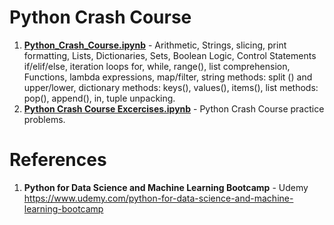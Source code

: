 # Python Crash Course

1.  **[Python_Crash_Course.ipynb](https://github.com/nkuhta/Data-Science-and-Machine-Learning-Bootcamp/blob/master/02.%20Python%20Crash%20Course/Python_Crash_Course.ipynb)** - Arithmetic, Strings, slicing, print formatting, Lists, Dictionaries, Sets, Boolean Logic, Control Statements if/elif/else, iteration loops for, while, range(), list comprehension, Functions, lambda expressions, map/filter, string methods: split () and upper/lower, dictionary methods: keys(), values(), items(), list methods: pop(), append(), in, tuple unpacking.  
2.  **[Python Crash Course Excercises.ipynb](https://github.com/nkuhta/Data-Science-and-Machine-Learning-Bootcamp/blob/master/02.%20Python%20Crash%20Course/Python%20Crash%20Course%20Exercises.ipynb)** - Python Crash Course practice problems.

#  References
1.  **Python for Data Science and Machine Learning Bootcamp** - Udemy   
	https://www.udemy.com/python-for-data-science-and-machine-learning-bootcamp

